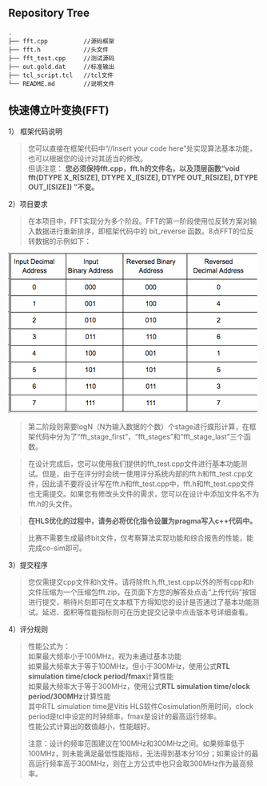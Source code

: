 ## Repository Tree
```
.
├── fft.cpp          //源码框架
├── fft.h            //头文件
├── fft_test.cpp     //测试源码
├── out.gold.dat     //标准输出
├── tcl_script.tcl   //tcl文件
└── README.md        //说明文件
```
## 快速傅立叶变换(FFT)  
  1）	框架代码说明
  >您可以直接在框架代码中“//Insert your code here”处实现算法基本功能，也可以根据您的设计对其适当的修改。  
  >但请注意：
  >**您必须保持fft.cpp，fft.h的文件名，以及顶层函数“void fft(DTYPE X_R[SIZE], DTYPE X_I[SIZE], DTYPE OUT_R[SIZE], DTYPE OUT_I[SIZE]) ”不变。**

  2）项目要求  
  >在本项目中，FFT实现分为多个阶段。FFT的第一阶段使用位反转方案对输入数据进行重新排序，即框架代码中的 bit_reverse 函数。8点FFT的位反转数据的示例如下：

  ![](./images/question_fft1.png)

  >第二阶段则需要logN（N为输入数据的个数）个stage进行蝶形计算，在框架代码中分为了“fft_stage_first”，“fft_stages”和“fft_stage_last”三个函数。  

  >在设计完成后，您可以使用我们提供的fft_test.cpp文件进行基本功能测试。但是，由于在评分时会统一使用评分系统内部的fft.h和fft_test.cpp文件，因此请不要将设计写在fft.h和fft_test.cpp中，fft.h和fft_test.cpp文件也无需提交。如果您有修改头文件的需求，您可以在设计中添加文件名不为fft.h的头文件。
  
  >**在HLS优化的过程中，请务必将优化指令设置为pragma写入c++代码中。**
  
  >比赛不需要生成最终bit文件，仅考察算法实现功能和综合报告的性能，能完成co-sim即可。


  3）提交程序
  >您仅需提交cpp文件和h文件。请将除fft.h,fft_test.cpp以外的所有cpp和h文件压缩为一个压缩包fft.zip，在页面下方您的解答处点击“上传代码”按钮进行提交，稍待片刻即可在文本框下方得知您的设计是否通过了基本功能测试。延迟、面积等性能指标则可在历史提交记录中点击版本号详细查看。
  
  4）评分规则
  >性能公式为：<br>
  >如果最大频率小于100MHz，视为未通过基本功能<br>
  >如果最大频率大于等于100MHz，但小于300MHz，使用公式**RTL simulation time/clock period/fmax**计算性能<br>
  >如果最大频率大于等于300MHz，使用公式**RTL simulation time/clock period/300MHz**计算性能<br>
  >其中RTL simulation time是Vitis HLS软件Cosimulation所用时间，clock period是tcl中设定的时钟频率，fmax是设计的最高运行频率。<br>
  >性能公式计算出的数值越小，性能越好。
  >
  >注意：设计的频率范围建议在100MHz和300MHz之间。如果频率低于100MHz，则未能满足最低性能指标，无法得到基本分10分；如果设计的最高运行频率高于300MHz，则在上方公式中也只会取300MHz作为最高频率。
